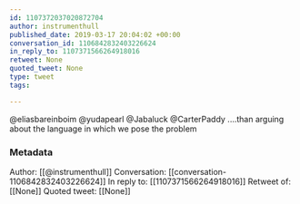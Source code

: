 ```yaml
---
id: 1107372037020872704
author: instrumenthull
published_date: 2019-03-17 20:04:02 +00:00
conversation_id: 1106842832403226624
in_reply_to: 1107371566264918016
retweet: None
quoted_tweet: None
type: tweet
tags:

---
```


@eliasbareinboim @yudapearl @Jabaluck @CarterPaddy ....than arguing about the language in which we pose the problem

### Metadata

Author: [[@instrumenthull]]
Conversation: [[conversation-1106842832403226624]]
In reply to: [[1107371566264918016]]
Retweet of: [[None]]
Quoted tweet: [[None]]
